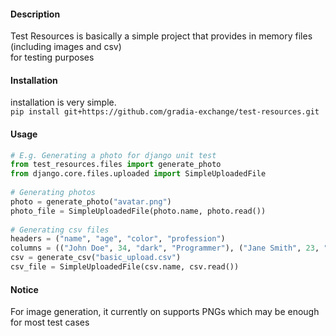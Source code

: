#### Description
Test Resources is basically a simple project that provides in memory files (including images and csv)   
for testing purposes   


#### Installation
installation is very simple.    
`pip install git+https://github.com/gradia-exchange/test-resources.git`   


#### Usage
```python
# E.g. Generating a photo for django unit test
from test_resources.files import generate_photo  
from django.core.files.uploaded import SimpleUploadedFile  
  
# Generating photos   
photo = generate_photo("avatar.png")   
photo_file = SimpleUploadedFile(photo.name, photo.read())   
   
# Generating csv files   
headers = ("name", "age", "color", "profession")   
columns = (("John Doe", 34, "dark", "Programmer"), ("Jane Smith", 23, "chocolate", "Sales Personnel"))   
csv = generate_csv("basic_upload.csv")   
csv_file = SimpleUploadedFile(csv.name, csv.read())   
```


#### Notice   
For image generation, it currently on supports PNGs which may be enough for most test cases   